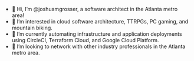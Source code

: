 - 👋 Hi, I’m @joshuamgrosser, a software architect in the Atlanta metro area!
- 👀 I’m interested in cloud software architecture, TTRPGs, PC gaming, and mountain biking.
- 🌱 I’m currently automating infrastructure and application deployments using CircleCI, Terraform Cloud, and Google Cloud Platform.
- 💞️ I’m looking to network with other industry professionals in the Atlanta metro area.

<!---
joshuamgrosser/joshuamgrosser is a ✨ special ✨ repository because its `README.md` (this file) appears on your GitHub profile.
You can click the Preview link to take a look at your changes.
--->
